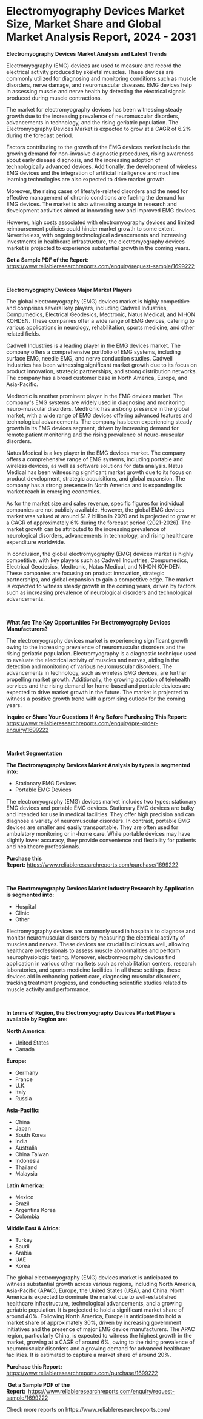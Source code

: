 <p><h1>Electromyography Devices Market Size, Market Share and Global Market Analysis Report, 2024 - 2031</h1></p><p><strong>Electromyography Devices Market Analysis and Latest Trends</strong></p>
<p><p>Electromyography (EMG) devices are used to measure and record the electrical activity produced by skeletal muscles. These devices are commonly utilized for diagnosing and monitoring conditions such as muscle disorders, nerve damage, and neuromuscular diseases. EMG devices help in assessing muscle and nerve health by detecting the electrical signals produced during muscle contractions.</p><p>The market for electromyography devices has been witnessing steady growth due to the increasing prevalence of neuromuscular disorders, advancements in technology, and the rising geriatric population. The Electromyography Devices Market is expected to grow at a CAGR of 6.2% during the forecast period.</p><p>Factors contributing to the growth of the EMG devices market include the growing demand for non-invasive diagnostic procedures, rising awareness about early disease diagnosis, and the increasing adoption of technologically advanced devices. Additionally, the development of wireless EMG devices and the integration of artificial intelligence and machine learning technologies are also expected to drive market growth.</p><p>Moreover, the rising cases of lifestyle-related disorders and the need for effective management of chronic conditions are fueling the demand for EMG devices. The market is also witnessing a surge in research and development activities aimed at innovating new and improved EMG devices.</p><p>However, high costs associated with electromyography devices and limited reimbursement policies could hinder market growth to some extent. Nevertheless, with ongoing technological advancements and increasing investments in healthcare infrastructure, the electromyography devices market is projected to experience substantial growth in the coming years.</p></p>
<p><strong>Get a Sample PDF of the Report:&nbsp;</strong> <a href="https://www.reliableresearchreports.com/enquiry/request-sample/1699222">https://www.reliableresearchreports.com/enquiry/request-sample/1699222</a></p>
<p>&nbsp;</p>
<p><strong>Electromyography Devices Major Market Players</strong></p>
<p><p>The global electromyography (EMG) devices market is highly competitive and comprises several key players, including Cadwell Industries, Compumedics, Electrical Geodesics, Medtronic, Natus Medical, and NIHON KOHDEN. These companies offer a wide range of EMG devices, catering to various applications in neurology, rehabilitation, sports medicine, and other related fields.</p><p>Cadwell Industries is a leading player in the EMG devices market. The company offers a comprehensive portfolio of EMG systems, including surface EMG, needle EMG, and nerve conduction studies. Cadwell Industries has been witnessing significant market growth due to its focus on product innovation, strategic partnerships, and strong distribution networks. The company has a broad customer base in North America, Europe, and Asia-Pacific.</p><p>Medtronic is another prominent player in the EMG devices market. The company's EMG systems are widely used in diagnosing and monitoring neuro-muscular disorders. Medtronic has a strong presence in the global market, with a wide range of EMG devices offering advanced features and technological advancements. The company has been experiencing steady growth in its EMG devices segment, driven by increasing demand for remote patient monitoring and the rising prevalence of neuro-muscular disorders.</p><p>Natus Medical is a key player in the EMG devices market. The company offers a comprehensive range of EMG systems, including portable and wireless devices, as well as software solutions for data analysis. Natus Medical has been witnessing significant market growth due to its focus on product development, strategic acquisitions, and global expansion. The company has a strong presence in North America and is expanding its market reach in emerging economies.</p><p>As for the market size and sales revenue, specific figures for individual companies are not publicly available. However, the global EMG devices market was valued at around $1.2 billion in 2020 and is projected to grow at a CAGR of approximately 6% during the forecast period (2021-2026). The market growth can be attributed to the increasing prevalence of neurological disorders, advancements in technology, and rising healthcare expenditure worldwide.</p><p>In conclusion, the global electromyography (EMG) devices market is highly competitive, with key players such as Cadwell Industries, Compumedics, Electrical Geodesics, Medtronic, Natus Medical, and NIHON KOHDEN. These companies are focusing on product innovation, strategic partnerships, and global expansion to gain a competitive edge. The market is expected to witness steady growth in the coming years, driven by factors such as increasing prevalence of neurological disorders and technological advancements.</p></p>
<p>&nbsp;</p>
<p><strong>What Are The Key Opportunities For Electromyography Devices Manufacturers?</strong></p>
<p><p>The electromyography devices market is experiencing significant growth owing to the increasing prevalence of neuromuscular disorders and the rising geriatric population. Electromyography is a diagnostic technique used to evaluate the electrical activity of muscles and nerves, aiding in the detection and monitoring of various neuromuscular disorders. The advancements in technology, such as wireless EMG devices, are further propelling market growth. Additionally, the growing adoption of telehealth services and the rising demand for home-based and portable devices are expected to drive market growth in the future. The market is projected to witness a positive growth trend with a promising outlook for the coming years.</p></p>
<p><strong>Inquire or Share Your Questions If Any Before Purchasing This Report:</strong> <a href="https://www.reliableresearchreports.com/enquiry/pre-order-enquiry/1699222">https://www.reliableresearchreports.com/enquiry/pre-order-enquiry/1699222</a></p>
<p>&nbsp;</p>
<p><strong>Market Segmentation</strong></p>
<p><strong>The Electromyography Devices Market Analysis by types is segmented into:</strong></p>
<p><ul><li>Stationary EMG Devices</li><li>Portable EMG Devices</li></ul></p>
<p><p>The electromyography (EMG) devices market includes two types: stationary EMG devices and portable EMG devices. Stationary EMG devices are bulky and intended for use in medical facilities. They offer high precision and can diagnose a variety of neuromuscular disorders. In contrast, portable EMG devices are smaller and easily transportable. They are often used for ambulatory monitoring or in-home care. While portable devices may have slightly lower accuracy, they provide convenience and flexibility for patients and healthcare professionals.</p></p>
<p><strong>Purchase this Report:&nbsp;</strong><a href="https://www.reliableresearchreports.com/purchase/1699222">https://www.reliableresearchreports.com/purchase/1699222</a></p>
<p>&nbsp;</p>
<p><strong>The Electromyography Devices Market Industry Research by Application is segmented into:</strong></p>
<p><ul><li>Hospital</li><li>Clinic</li><li>Other</li></ul></p>
<p><p>Electromyography devices are commonly used in hospitals to diagnose and monitor neuromuscular disorders by measuring the electrical activity of muscles and nerves. These devices are crucial in clinics as well, allowing healthcare professionals to assess muscle abnormalities and perform neurophysiologic testing. Moreover, electromyography devices find application in various other markets such as rehabilitation centers, research laboratories, and sports medicine facilities. In all these settings, these devices aid in enhancing patient care, diagnosing muscular disorders, tracking treatment progress, and conducting scientific studies related to muscle activity and performance.</p></p>
<p>&nbsp;</p>
<p><strong>In terms of Region, the Electromyography Devices Market Players available by Region are:</strong></p>
<p>
    <p> <strong> North America: </strong>
        <ul>
            <li>United States</li>
            <li>Canada</li>
        </ul>
        </p> 
    <p> <strong> Europe: </strong>
        <ul>
            <li>Germany</li>
            <li>France</li>
            <li>U.K.</li>
            <li>Italy</li>
            <li>Russia</li>
        </ul>
        </p> 
    <p> <strong> Asia-Pacific: </strong>
        <ul>
            <li>China</li>
            <li>Japan</li>
            <li>South Korea</li>
            <li>India</li>
            <li>Australia</li>
            <li>China Taiwan</li>
            <li>Indonesia</li>
            <li>Thailand</li>
            <li>Malaysia</li>
        </ul>
        </p> 
    <p> <strong> Latin America: </strong>
        <ul>
            <li>Mexico</li>
            <li>Brazil</li>
            <li>Argentina Korea</li>
            <li>Colombia</li>
        </ul>
        </p> 
    <p> <strong> Middle East & Africa: </strong>
        <ul>
            <li>Turkey</li>
            <li>Saudi</li>
            <li>Arabia</li>
            <li>UAE</li>
            <li>Korea</li>
        </ul>
    </p>
    </p>
<p><p>The global electromyography (EMG) devices market is anticipated to witness substantial growth across various regions, including North America, Asia-Pacific (APAC), Europe, the United States (USA), and China. North America is expected to dominate the market due to well-established healthcare infrastructure, technological advancements, and a growing geriatric population. It is projected to hold a significant market share of around 40%. Following North America, Europe is anticipated to hold a market share of approximately 30%, driven by increasing government initiatives and the presence of major EMG device manufacturers. The APAC region, particularly China, is expected to witness the highest growth in the market, growing at a CAGR of around 6%, owing to the rising prevalence of neuromuscular disorders and a growing demand for advanced healthcare facilities. It is estimated to capture a market share of around 20%.</p></p>
<p><strong>Purchase this Report: </strong><a href="https://www.reliableresearchreports.com/purchase/1699222">https://www.reliableresearchreports.com/purchase/1699222</a></p>
<p>&nbsp;<strong>Get a Sample PDF of the Report:&nbsp;&nbsp;</strong><a href="https://www.reliableresearchreports.com/enquiry/request-sample/1699222">https://www.reliableresearchreports.com/enquiry/request-sample/1699222</a></p>
<p><strong></strong></p>
<p>Check more reports on https://www.reliableresearchreports.com/</p>